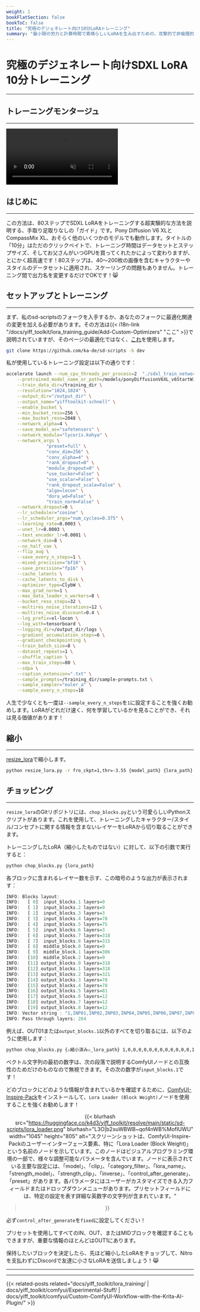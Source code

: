 ```yaml
---
weight: 1
bookFlatSection: false
bookToC: false
title: "究極のデジェネレート向け10分LoRAトレーニング"
summary: "最小限の労力と計算時間で素晴らしいLoRAを生み出すための、攻撃的で非倫理的で偏った指南書。"
---
```


<!--markdownlint-disable MD025 MD033 MD034 -->

# 究極のデジェネレート向けSDXL LoRA 10分トレーニング

---

## トレーニングモンタージュ

---

<div class="video-container">
  <video autoplay loop muted playsinline>
    <source src="https://huggingface.co/k4d3/yiff_toolkit/resolve/main/static/sd-scripts/blaidd_training.mp4" type="video/mp4">
    お使いのブラウザはビデオタグをサポートしていません。
  </video>
</div>

## はじめに

---

この方法は、80ステップでSDXL LoRAをトレーニングする超実験的な方法を説明する、手取り足取りなしの「ガイド」です。Pony Diffusion V6 XLとCompassMix XL、おそらく他のいくつかのモデルでも動作します。タイトルの「10分」はただのクリックベイトで、トレーニング時間はデータセットとステップサイズ、そしてお父さんがいつGPUを買ってくれたかによって変わりますが、とにかく超高速です！80ステップは、40〜200枚の画像を含むキャラクターやスタイルのデータセットに適用され、スケーリングの問題もありません。トレーニング間で出力名を変更するだけでOKです！😸

## セットアップとトレーニング

---

まず、私のsd-scriptsのフォークを入手するか、あなたのフォークに最適化関連の変更を加える必要があります。その方法は{{< i18n-link "/docs/yiff_toolkit/lora_training_guide/Add-Custom-Optimizers" "ここ" >}}で説明されていますが、そのページの最適化ではなく、[これ](https://raw.githubusercontent.com/ka-de/sd-scripts/lodew/library/optimizers/clybius.py)を使用します。

```bash
git clone https://github.com/ka-de/sd-scripts -b dev
```

私が使用しているトレーニング設定は以下の通りです：

```bash
accelerate launch --num_cpu_threads_per_process=2  "./sdxl_train_network.py" \
    --pretrained_model_name_or_path=/models/ponyDiffusionV6XL_v6StartWithThisOne.safetensors \
    --train_data_dir=/training_dir \
    --resolution="1024,1024" \
    --output_dir="/output_dir" \
    --output_name="yifftoolkit-schnell" \
    --enable_bucket \
    --min_bucket_reso=256 \
    --max_bucket_reso=2048 \
    --network_alpha=4 \
    --save_model_as="safetensors" \
    --network_module="lycoris.kohya" \
    --network_args \
               "preset=full" \
               "conv_dim=256" \
               "conv_alpha=4" \
               "rank_dropout=0" \
               "module_dropout=0" \
               "use_tucker=False" \
               "use_scalar=False" \
               "rank_dropout_scale=False" \
               "algo=locon" \
               "dora_wd=False" \
               "train_norm=False" \
    --network_dropout=0 \
    --lr_scheduler="cosine" \
    --lr_scheduler_args="num_cycles=0.375" \
    --learning_rate=0.0003 \
    --unet_lr=0.0003 \
    --text_encoder_lr=0.0001 \
    --network_dim=8 \
    --no_half_vae \
    --flip_aug \
    --save_every_n_steps=1 \
    --mixed_precision="bf16" \
    --save_precision="fp16" \
    --cache_latents \
    --cache_latents_to_disk \
    --optimizer_type=ClybW \
    --max_grad_norm=1 \
    --max_data_loader_n_workers=8 \
    --bucket_reso_steps=32 \
    --multires_noise_iterations=12 \
    --multires_noise_discount=0.4 \
    --log_prefix=xl-locon \
    --log_with=tensorboard \
    --logging_dir=/output_dir/logs \
    --gradient_accumulation_steps=6 \
    --gradient_checkpointing \
    --train_batch_size=8 \
    --dataset_repeats=1 \
    --shuffle_caption \
    --max_train_steps=80 \
    --sdpa \
    --caption_extension=".txt" \
    --sample_prompts=/training_dir/sample-prompts.txt \
    --sample_sampler="euler_a" \
    --sample_every_n_steps=10
```

人生で少なくとも一度は`--sample_every_n_steps`を`1`に設定することを強くお勧めします。LoRAがどれだけ速く、何を学習しているかを見ることができ、それは見る価値があります！

## 縮小

---

[resize_lora](https://github.com/elias-gaeros/resize_lora)で縮小します。

```bash
python resize_lora.py -r fro_ckpt=1,thr=-3.55 {model_path} {lora_path}
```

## チョッピング

---

`resize_lora`のGitリポジトリには、`chop_blocks.py`という可愛らしいPythonスクリプトがあります。これを使用して、トレーニングしたキャラクター/スタイル/コンセプトに関する情報を含まないレイヤーをLoRAから切り取ることができます。

トレーニングしたLoRA（縮小したものではない）に対して、以下の引数で実行すると：

```bash
python chop_blocks.py {lora_path} 
```

各ブロックに含まれるレイヤー数を示す、この暗号のような出力が表示されます：

```r
INFO: Blocks layout:
INFO:   [ 0]  input_blocks.1 layers=9
INFO:   [ 1]  input_blocks.2 layers=9
INFO:   [ 2]  input_blocks.3 layers=3
INFO:   [ 3]  input_blocks.4 layers=78
INFO:   [ 4]  input_blocks.5 layers=75
INFO:   [ 5]  input_blocks.6 layers=3
INFO:   [ 6]  input_blocks.7 layers=318
INFO:   [ 7]  input_blocks.8 layers=315
INFO:   [ 8]  middle_block.0 layers=9
INFO:   [ 9]  middle_block.1 layers=306
INFO:   [10]  middle_block.2 layers=9
INFO:   [11] output_blocks.0 layers=318
INFO:   [12] output_blocks.1 layers=318
INFO:   [13] output_blocks.2 layers=321
INFO:   [14] output_blocks.3 layers=78
INFO:   [15] output_blocks.4 layers=78
INFO:   [16] output_blocks.5 layers=81
INFO:   [17] output_blocks.6 layers=12
INFO:   [18] output_blocks.7 layers=12
INFO:   [19] output_blocks.8 layers=12
INFO: Vector string : "1,INP01,INP02,INP03,INP04,INP05,INP06,INP07,INP08,MID00,MID01,MID02,OUT00,OUT01,OUT02,OUT03,OUT04,OUT05,OUT06,OUT07,OUT08"
INFO: Pass through layers: 264
```

例えば、OUT01または`output_blocks.1`以外のすべてを切り取るには、以下のように使用します：

```bash
python chop_blocks.py {⚠️縮小済み⚠️_lora_path} 1,0,0,0,0,0,0,0,0,0,0,0,0,1,0,0,0,0,0,0,0
```

ベクトル文字列の最初の数字は、次の段落で説明するComfyUIノードとの互換性のためだけのものなので無視できます。その次の数字が`input_blocks.1`です！

どのブロックにどのような情報が含まれているかを確認するために、[ComfyUI-Inspire-Pack](https://github.com/ltdrdata/ComfyUI-Inspire-Pack)をインストールして、`Lora Loader (Block Weight)`ノードを使用することを強くお勧めします！

<div style="text-align: center;">

{{< blurhash
    src="https://huggingface.co/k4d3/yiff_toolkit/resolve/main/static/sd-scripts/lora_loader.png"
    blurhash="L3O|b2xuWBWB~qof4nWB%MofIUWU"
    width="1045"
    height="805"
    alt="スクリーンショットは、ComfyUI-Inspire-Packのユーザーインターフェース要素、特に「Lora Loader (Block Weight)」という名前のノードを示しています。このノードはビジュアルプログラミング環境の一部で、様々な調整可能なパラメータを含んでいます。ノードに表示されている主要な設定には、「model」、「clip」、「category_filter」、「lora_name」、「strength_model」、「strength_clip」、「inverse」、「control_after_generate」、「preset」があります。各パラメータにはユーザーがカスタマイズできる入力フィールドまたはドロップダウンメニューがあります。プリセットフィールドには、特定の設定を表す詳細な英数字の文字列が含まれています。"
>}}

</div>

必ず`control_after_generate`を`fixed`に設定してください！

プリセットを使用してすべてのIN、OUT、またはMIDブロックを確認することもできますが、重要な情報のほとんどはOUT1にあります。<!-- ⚠️ TODO: もっとLoRAをトレーニングする必要があります -->

保持したいブロックを決定したら、先ほど縮小したLoRAをチョップして、Nitroを支払わずにDiscordで友達に小さなLoRAを送信しましょう！😹

---

---

{{< related-posts related="docs/yiff_toolkit/lora_training/ | docs/yiff_toolkit/comfyui/Experimental-Stuff/ | docs/yiff_toolkit/comfyui/Custom-ComfyUI-Workflow-with-the-Krita-AI-Plugin/" >}}
